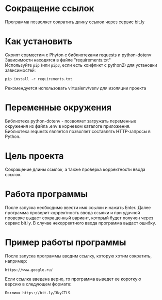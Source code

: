 # Сокращение ссылок
Программа позволяет сократить длину ссылок через сервис bit.ly

# Как установить
Скрипт совместим с Phyton с библиотеками requests и python-dotenv<br/> 
Зависимости находятся в файле "requirements.txt"<br/>
Используйте `pip` (или `pip3`, если есть конфликт с python2) для установки зависимостей:<br/>
```
pip install -r requirements.txt
```
Рекомендуется использовать virtualenv/venv для изоляции проекта

# Переменные окружения
Библиотека python-dotenv - позволяет загружать переменные окружения из файла .env в корневом каталоге приложения.<br/>
Библиотека requests является позволяет составлять HTTP-запросы в Python.

# Цель проекта
Сокращение длины ссылок, а также проверка корректности ввода ссылок.

# Работа программы
После запуска необходимо ввести имя ссылки и нажать Enter. Далее программа проверит корректность ввода ссылки и при удачной проверке выдаст сокращенный вариант,
который будет получен через сервис bit.ly. В случае некорректного ввода программа выдаст ошибку.

# Пример работы программы
После запуска программы вводим ссылку, которую хотим сократить, например:<br/>
```
https://www.google.ru/
```

Если ссылка введена верно, то программа выведет ее короткую версию в следующем формате:<br/>
```
Битлинк https://bit.ly/3NyCTLS
```